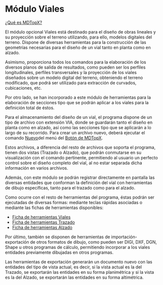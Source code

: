 # Módulo Viales

[¿Qué es MDTopX?](../introduccion/mdtopx.md)

El módulo opcional Viales está destinado para el diseño de obras lineales y su proyección sobre el terreno utilizando, para ello, modelos digitales del terreno. Dispone de diversas herramientas para la construcción de las geometrías necesarias para el diseño de un vial tanto en planta como en alzado.

Asimismo, proporciona todos los comandos para la elaboración de los diversos planos de salida de resultados, como pueden ser los perfiles longitudinales, perfiles transversales y la proyección de los viales diseñados sobre un modelo digital del terreno, obteniendo el terreno modificado, que podrá ser utilizado para extracción de curvados, cubicaciones, etc.

Por otro lado, se han incorporado a este módulo de herramientas para la elaboración de secciones tipo que se podrán aplicar a los viales para la definición total de éstos.

Para el almacenamiento del diseño de un vial, el programa dispone de un tipo de archivo con extensión VIA, donde se guardarán tanto el diseño en planta como en alzado, así como las secciones tipo que se aplicarán a lo largo de su recorrido. Para crear un archivo nuevo, deberá ejecutar el comando [Nuevo](../operaciones-con-archivos/archivo-nuevo.md)del menú del [Botón de MDTopX](/mdtopx/introduccion/boton-de-mdtopx.md).

Estos archivos, a diferencia del resto de archivos que soporta el programa, tienen dos vistas \(Trazado o Alzado\), que podrán conmutarse en su visualización con el comando pertinente, permitiendo al usuario un perfecto control sobre el diseño completo del vial, al no estar separada dicha información en varios archivos.

Además, con este módulo se podrán registrar directamente en pantalla las diversas entidades que conforman la definición del vial con herramientas de dibujo específicas, tanto para el trazado como para el alzado.

Como ocurre con el resto de herramientas del programa, éstas podrán ser ejecutadas de diversas formas: mediante teclas rápidas asociadas o mediante las fichas de herramientas disponibles:

* [Ficha de herramientas Viales](/mdtopx/fichas-de-herramientas/ficha-de-herramientas-viales/)
* [Ficha de herramientas Trazado](/mdtopx/fichas-de-herramientas/ficha-de-herramientas-trazado.md)
* [Ficha de herramientas Alzado](/mdtopx/fichas-de-herramientas/ficha-de-herramientas-alzado.md)

Por último, también se disponen de herramientas de importación-exportación de otros formatos de dibujo, como pueden ser DIGI, DXF, DGN, Shape u otros programas de cálculo, permitiendo incorporar a los viales entidades previamente dibujadas en otros programas.

Las herramientas de exportación generarán un documento nuevo con las entidades del tipo de vista actual, es decir, si la vista actual es la del Trazado, se exportarán las entidades en su forma planimétrica y si la vista es la del Alzado, se exportarán las entidades en su forma altimétrica.


